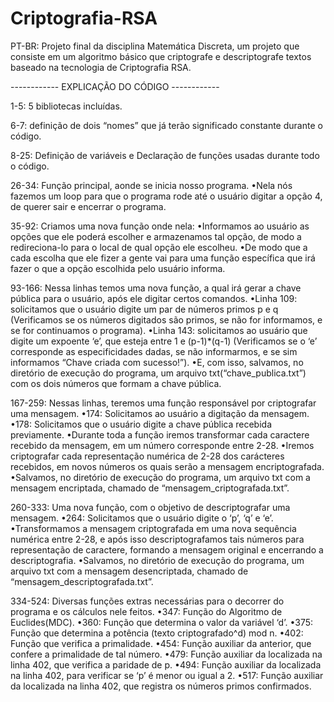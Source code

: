 # Criptografia-RSA
PT-BR: Projeto final da disciplina Matemática Discreta, um projeto que consiste em um algoritmo básico que criptografe e descriptografe textos baseado na tecnologia de Criptografia RSA.

------------ EXPLICAÇÃO DO CÓDIGO ------------

1-5: 5 bibliotecas incluídas.

6-7: definição de dois “nomes” que já terão significado constante durante o código.

8-25: Definição de variáveis e Declaração de funções usadas durante todo o código. 

26-34: Função principal, aonde se inicia nosso programa.
       •Nela nós fazemos um loop para que o programa rode até o usuário digitar a opção 4, de querer sair e encerrar o programa.

35-92: Criamos uma nova função onde nela:
       •Informamos ao usuário as opções que ele poderá escolher e armazenamos tal opção, de modo a redireciona-lo para o local de qual opção ele escolheu.
       •De modo que a cada escolha que ele fizer a gente vai para uma função específica que irá fazer o que a opção escolhida pelo usuário informa.

93-166: Nessa linhas temos uma nova função, a qual irá gerar a chave pública para o usuário, após ele digitar certos comandos.
        •Linha 109: solicitamos que o usuário digite um par de números primos p e q
(Verificamos se os números digitados são primos, se não for informamos, e se for continuamos o programa).
        •Linha 143: solicitamos ao usuário que digite um expoente ‘e’, que esteja entre 1 e (p-1)*(q-1)
(Verificamos se o ‘e’ corresponde as especificidades dadas, se não informarmos, e se sim informamos “Chave criada com sucesso!”).
        •E, com isso, salvamos, no diretório de execução do programa, um arquivo txt(“chave_publica.txt”) com os dois números que formam a chave pública.

167-259: Nessas linhas, teremos uma função responsável por criptografar uma mensagem.
        •174: Solicitamos ao usuário a digitação da mensagem.
        •178: Solicitamos que o usuário digite a chave pública recebida previamente.
        •Durante toda a função iremos transformar cada caractere recebido da mensagem, em um número corresponde entre 2-28.
         •Iremos criptografar cada representação numérica de 2-28 dos carácteres recebidos, em novos números os quais serão a mensagem encriptografada.
          •Salvamos, no diretório de execução do programa, um arquivo txt com a mensagem encriptada, chamado de “mensagem_criptografada.txt”.

260-333: Uma nova função, com o objetivo de descriptografar uma mensagem.
           •264: Solicitamos que o usuário digite o ‘p’, ‘q’ e ‘e’.
           •Transformamos a mensagem criptografada em uma nova sequência numérica entre 2-28, e após isso descriptografamos tais números para representação de caractere, formando a mensagem original e encerrando a descriptografia.
             •Salvamos, no diretório de execução do programa, um arquivo txt com a mensagem desencriptada, chamado de “mensagem_descriptografada.txt”.

334-524: Diversas funções extras necessárias para o decorrer do programa e os cálculos nele feitos.
      •347: Função do Algoritmo de Euclides(MDC).
      •360: Função que determina o valor da variável ‘d’.
      •375: Função que determina a potência (texto criptografado^d) mod n.
      •402: Função que verifica a primalidade.
      •454: Função auxiliar da anterior, que confere a primalidade de tal número.
      •479: Função auxiliar da localizada na linha 402, que verifica a paridade de p.
      •494: Função auxiliar da localizada na linha 402, para verificar se ‘p’ é menor ou igual a 2.
       •517: Função auxiliar da localizada na linha 402, que registra os números primos confirmados.
